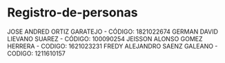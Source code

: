 # Registro-de-personas
JOSE ANDRED ORTIZ GARATEJO - CÓDIGO: 1821022674 
GERMAN DAVID LIEVANO SUAREZ - CÓDIGO: 100090254
JEISSON ALONSO GOMEZ HERRERA - CODIGO: 1621023231
FREDY ALEJANDRO SAENZ GALEANO - CODIGO: 1211610157